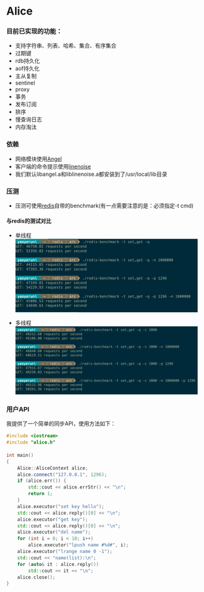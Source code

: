 # Alice

### 目前已实现的功能：
+ 支持字符串、列表、哈希、集合、有序集合
+ 过期键
+ rdb持久化
+ aof持久化
+ 主从复制
+ sentinel
+ proxy
+ 事务
+ 发布订阅
+ 排序
+ 慢查询日志
+ 内存淘汰

### 依赖
+ 网络模块使用[Angel](https://github.com/yaomer/Angel)
+ 客户端的命令提示使用[linenoise](https://github.com/antirez/linenoise)
+ 我们默认libangel.a和liblinenoise.a都安装到了/usr/local/lib目录

### 压测
+ 压测可使用[redis](https://github.com/antirez/redis)自带的benchmark(有一点需要注意的是：必须指定-t cmd)

#### 与redis的测试对比
+ 单线程
![](https://github.com/yaomer/pictures/blob/master/alice_bench.png?raw=true)

+ 多线程
![](https://github.com/yaomer/pictures/blob/master/alice_bench1.png?raw=true)

### 用户API
我提供了一个简单的同步API，使用方法如下：
```cpp
#include <iostream>                                                                                                        
#include "alice.h"
 
int main()
{
    Alice::AliceContext alice;
    alice.connect("127.0.0.1", 1296);
    if (alice.err()) {
        std::cout << alice.errStr() << "\n";
        return 1;
    }   
    alice.executor("set key hello");
    std::cout << alice.reply()[0] << "\n";
    alice.executor("get key");
    std::cout << alice.reply()[0] << "\n";
    alice.executor("del name");
    for (int i = 0; i < 10; i++)
        alice.executor("lpush name #%d#", i); 
    alice.executor("lrange name 0 -1");
    std::cout << "name(list):\n";
    for (auto& it : alice.reply())
        std::cout << it << "\n";
    alice.close();
}
```
